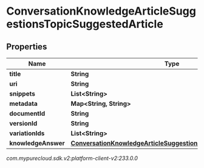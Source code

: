 # ConversationKnowledgeArticleSuggestionsTopicSuggestedArticle


## Properties

| Name | Type | Description | Notes |
| ------------ | ------------- | ------------- | ------------- |
| **title** | **String** |  |  [optional] |
| **uri** | **String** |  |  [optional] |
| **snippets** | **List&lt;String&gt;** |  |  [optional] |
| **metadata** | **Map&lt;String, String&gt;** |  |  [optional] |
| **documentId** | **String** |  |  [optional] |
| **versionId** | **String** |  |  [optional] |
| **variationIds** | **List&lt;String&gt;** |  |  [optional] |
| **knowledgeAnswer** | [**ConversationKnowledgeArticleSuggestionsTopicKnowledgeAnswer**](ConversationKnowledgeArticleSuggestionsTopicKnowledgeAnswer) |  |  [optional] |




_com.mypurecloud.sdk.v2:platform-client-v2:233.0.0_
